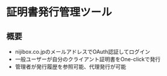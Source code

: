 証明書発行管理ツール
===

## 概要
* nijibox.co.jpのメールアドレスでOAuth認証してログイン
* 一般ユーザーが自分のクライアント証明書をOne-clickで発行
* 管理者が発行履歴を参照可能、代理発行が可能
